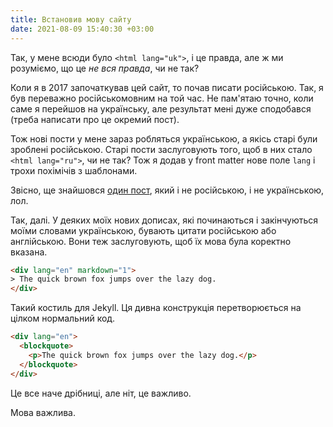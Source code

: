 ```yaml
---
title: Встановив мову сайту
date: 2021-08-09 15:40:30 +03:00
---
```


Так, у мене всюди було `<html lang="uk">`, і це правда, але ж ми розуміємо, що це _не вся правда_, чи не так?

Коли я в 2017 започаткував цей сайт, то почав писати російською. Так, я був переважно російськомовним на той час. Не пам'ятаю точно, коли саме я перейшов на українську, але результат мені дуже сподобався (треба написати про це окремий пост).

Тож нові пости у мене зараз робляться українською, а якісь старі були зроблені російською. Старі пости заслуговують того, щоб в них стало `<html lang="ru">`, чи не так? Тож я додав у front matter нове поле `lang` і трохи похімічів з шаблонами.

Звісно, ще знайшовся [один пост][1], який і не російською, і не українською, лол.

Так, далі. У деяких моїх нових дописах, які починаються і закінчуються моїми словами українською, бувають цитати російською або англійською. Вони теж заслуговують, щоб їх мова була коректно вказана.

```html
<div lang="en" markdown="1">
> The quick brown fox jumps over the lazy dog.
</div>
```

Такий костиль для Jekyll. Ця дивна конструкція перетворюється на цілком нормальний код.

```html
<div lang="en">
  <blockquote>
    <p>The quick brown fox jumps over the lazy dog.</p>
  </blockquote>
</div>
```

Це все наче дрібниці, але ніт, це важливо.

Мова важлива.

[1]: /2021/07/22/ohrwurm.html
